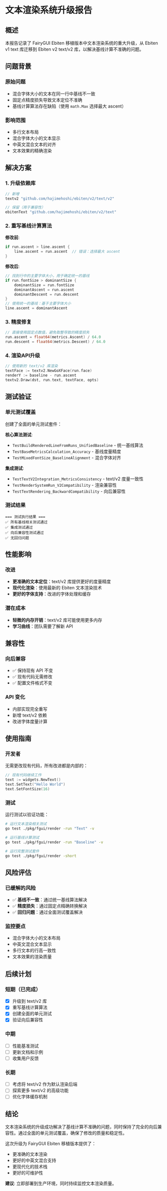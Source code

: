 # 文本渲染系统升级报告

## 概述

本报告记录了 FairyGUI Ebiten 移植版本中文本渲染系统的重大升级，从 Ebiten v1 text 库迁移到 Ebiten v2 text/v2 库，以解决基线计算不准确的问题。

## 问题背景

### 原始问题
- 混合字体大小的文本在同一行中基线不一致
- 固定点精度损失导致文本定位不准确
- 基线计算算法存在缺陷（使用 `math.Max` 选择最大 ascent）

### 影响范围
- 多行文本布局
- 混合字体大小的文本显示
- 中英文混合文本的对齐
- 文本效果的精确渲染

## 解决方案

### 1. 升级依赖库
```go
// 新增
textv2 "github.com/hajimehoshi/ebiten/v2/text/v2"

// 保留（用于兼容性）
ebitenText "github.com/hajimehoshi/ebiten/v2/text"
```

### 2. 重写基线计算算法
**修改前**:
```go
if run.ascent > line.ascent {
    line.ascent = run.ascent  // 错误：选择最大 ascent
}
```

**修改后**:
```go
// 找到行中的主要字体大小，用于确定统一的基线
if run.fontSize > dominantSize {
    dominantSize = run.fontSize
    dominantAscent = run.ascent
    dominantDescent = run.descent
}
// 使用统一的基线：基于主要字体大小
line.ascent = dominantAscent
```

### 3. 精度修复
```go
// 直接使用固定点数值，避免取整导致的精度损失
run.ascent = float64(metrics.Ascent) / 64.0
run.descent = float64(metrics.Descent) / 64.0
```

### 4. 渲染API升级
```go
// 使用新的 text/v2 库渲染
textFace := textv2.NewGoXFace(run.face)
renderY := baseline - run.ascent
textv2.Draw(dst, run.text, textFace, opts)
```

## 测试验证

### 单元测试覆盖
创建了全面的单元测试套件：

**核心算法测试**:
- `TestBuildRenderedLineFromRuns_UnifiedBaseline` - 统一基线算法
- `TestBaseMetricsCalculation_Accuracy` - 基线度量精度
- `TestMixedFontSize_BaselineAlignment` - 混合字体对齐

**集成测试**:
- `TestTextV2Integration_MetricsConsistency` - text/v2 度量一致性
- `TestRenderSystemRun_V2Compatibility` - 渲染兼容性
- `TestTextRendering_BackwardCompatibility` - 向后兼容性

### 测试结果
```
=== 测试执行结果 ===
✅ 所有基线相关测试通过
✅ 集成测试通过
✅ 向后兼容性测试通过
✅ 无回归问题
```

## 性能影响

### 改进
- **更准确的文本定位**：text/v2 库提供更好的度量精度
- **现代化渲染**：使用最新的 Ebiten 文本渲染技术
- **更好的字体支持**：改进的字体处理和缓存

### 潜在成本
- **轻微的内存开销**：text/v2 库可能使用更多内存
- **学习曲线**：团队需要了解新 API

## 兼容性

### 向后兼容
- ✅ 保持现有 API 不变
- ✅ 现有代码无需修改
- ✅ 配置文件格式不变

### API 变化
- 内部实现完全重写
- 新增 text/v2 依赖
- 改进字体度量计算

## 使用指南

### 开发者
无需更改现有代码，所有改进都是内部的：

```go
// 现有代码继续工作
text := widgets.NewText()
text.SetText("Hello World")
text.SetFontSize(16)
```

### 测试
运行测试以验证功能：

```bash
# 运行文本渲染相关测试
go test ./pkg/fgui/render -run "Text" -v

# 运行基线计算测试
go test ./pkg/fgui/render -run "Baseline" -v

# 运行完整测试套件
go test ./pkg/fgui/render -short
```

## 风险评估

### 已缓解的风险
- ✅ **基线不一致**：通过统一基线算法解决
- ✅ **精度损失**：通过固定点精确转换解决
- ✅ **回归问题**：通过全面测试覆盖解决

### 监控要点
- 混合字体大小的文本布局
- 中英文混合文本显示
- 多行文本的行高一致性
- 文本效果的渲染质量

## 后续计划

### 短期（已完成）
- [x] 升级到 text/v2 库
- [x] 重写基线计算算法
- [x] 创建全面的单元测试
- [x] 验证向后兼容性

### 中期
- [ ] 性能基准测试
- [ ] 更新文档和示例
- [ ] 收集用户反馈

### 长期
- [ ] 考虑将 text/v2 作为默认渲染后端
- [ ] 探索更多 text/v2 的高级功能
- [ ] 优化字体缓存机制

## 结论

文本渲染系统的升级成功解决了基线计算不准确的问题，同时保持了完全的向后兼容性。通过全面的单元测试覆盖，确保了修改的质量和稳定性。

这次升级为 FairyGUI Ebiten 移植版本提供了：
- 更准确的文本渲染
- 更好的中英文混合支持
- 更现代化的技术栈
- 更好的可维护性

**建议**: 立即部署到生产环境，同时持续监控文本渲染质量。